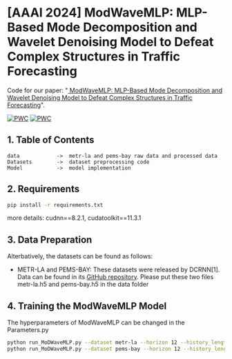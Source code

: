 # [AAAI 2024] ModWaveMLP: MLP-Based Mode Decomposition and Wavelet Denoising Model to Defeat Complex Structures in Traffic Forecasting

Code for our paper: "[ ModWaveMLP: MLP-Based Mode Decomposition and Wavelet Denoising Model to Defeat Complex Structures in Traffic Forecasting](https://github.com/Kqingzheng/ModWaveMLP/blob/master/ModWaveMLP.pdf)".

[![PWC](https://img.shields.io/endpoint.svg?url=https://paperswithcode.com/badge/modwavemlp-mlp-based-mode-decomposition-and/traffic-prediction-on-metr-la)](https://paperswithcode.com/sota/traffic-prediction-on-metr-la?p=modwavemlp-mlp-based-mode-decomposition-and)
[![PWC](https://img.shields.io/endpoint.svg?url=https://paperswithcode.com/badge/modwavemlp-mlp-based-mode-decomposition-and/traffic-prediction-on-pems-bay)](https://paperswithcode.com/sota/traffic-prediction-on-pems-bay?p=modwavemlp-mlp-based-mode-decomposition-and)
## 1. Table of Contents

```text
data            ->  metr-la and pems-bay raw data and processed data
Datasets        ->  dataset preprocessing code
Model           ->  model implementation 
```

## 2. Requirements

```bash
pip install -r requirements.txt
```
more details:
cudnn==8.2.1, 
cudatoolkit==11.3.1

## 3. Data Preparation

Alterbatively, the datasets can be found as follows:

- METR-LA and PEMS-BAY: These datasets were released by DCRNN[1]. Data can be found in its [GitHub repository](https://github.com/liyaguang/DCRNN).
Please put these two files metr-la.h5 and pems-bay.h5 in the data folder

## 4. Training the ModWaveMLP Model

The hyperparameters of ModWaveMLP can be changed in the Parameters.py

```bash
python run_MoDWaveMLP.py --dataset metr-la --horizon 12 --history_length 12
python run_MoDWaveMLP.py --dataset pems-bay --horizon 12 --history_length 12
